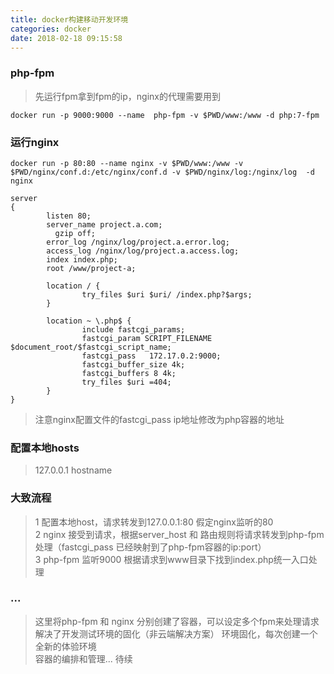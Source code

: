 ```yaml
---
title: docker构建移动开发环境
categories: docker
date: 2018-02-18 09:15:58
---
```




### php-fpm
>先运行fpm拿到fpm的ip，nginx的代理需要用到

	docker run -p 9000:9000 --name  php-fpm -v $PWD/www:/www -d php:7-fpm
	
### 运行nginx
	docker run -p 80:80 --name nginx -v $PWD/www:/www -v $PWD/nginx/conf.d:/etc/nginx/conf.d -v $PWD/nginx/log:/nginx/log  -d nginx
	
	server
	{
            listen 80;
            server_name project.a.com;
    		  gzip off;
            error_log /nginx/log/project.a.error.log;
            access_log /nginx/log/project.a.access.log;
            index index.php;
            root /www/project-a;

            location / {
                    try_files $uri $uri/ /index.php?$args;
            }

            location ~ \.php$ {
                    include fastcgi_params;
                    fastcgi_param SCRIPT_FILENAME $document_root/$fastcgi_script_name;
                    fastcgi_pass   172.17.0.2:9000;
                    fastcgi_buffer_size 4k;
                    fastcgi_buffers 8 4k;
                    try_files $uri =404;
            }
	}

> 注意nginx配置文件的fastcgi_pass ip地址修改为php容器的地址

### 配置本地hosts
>127.0.0.1 hostname

### 大致流程

> 1 配置本地host，请求转发到127.0.0.1:80 假定nginx监听的80  
> 2 nginx 接受到请求，根据server_host 和 路由规则将请求转发到php-fpm处理（fastcgi_pass 已经映射到了php-fpm容器的ip:port）  
> 3 php-fpm 监听9000 根据请求到www目录下找到index.php统一入口处理  


### ...

>这里将php-fpm 和 nginx 分别创建了容器，可以设定多个fpm来处理请求  
>解决了开发测试环境的固化（非云端解决方案） 
>环境固化，每次创建一个全新的体验环境  
>容器的编排和管理... 待续

